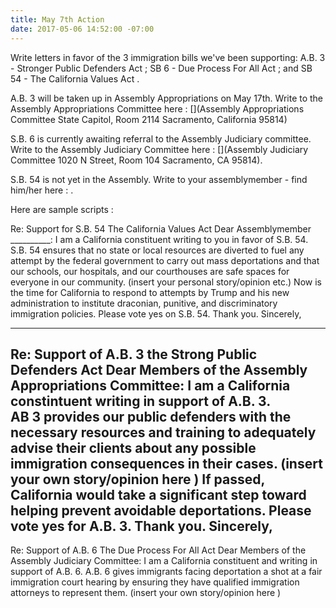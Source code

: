 ```yaml
---
title: May 7th Action
date: 2017-05-06 14:52:00 -07:00
---
```


Write letters in favor of the 3 immigration bills we've been supporting:  A.B. 3 - Stronger Public Defenders Act [](https://www.aclunc.org/our-work/legislation/strengthening-public-defenders-act-ab-3); SB 6 - Due Process For All Act [](https://www.aclusocal.org/en/legislation/due-process-all-act); and SB 54 - The California Values Act [](https://www.aclunc.org/our-work/legislation/california-values-act-sb-54). 

A.B. 3 will be taken up in Assembly Appropriations on May 17th. Write to the Assembly Appropriations Committee here : [](Assembly Appropriations Committee State Capitol, Room 2114 Sacramento, California 95814)

S.B. 6 is currently awaiting referral to the Assembly Judiciary committee.  Write to the Assembly Judiciary Committee here : [](Assembly Judiciary Committee 1020 N Street, Room 104 Sacramento, CA 95814).

S.B. 54 is not yet in the Assembly. Write to your assemblymember -
 find him/her here : [](http://findyourrep.legislature.ca.gov/).  

Here are sample scripts :

Re: Support for S.B. 54 The California Values Act
Dear Assemblymember __________:
I am a California constituent writing to you in favor of S.B. 54.
S.B. 54 ensures that no state or local resources are diverted to fuel any attempt by the federal government to carry out mass deportations and that our schools, our hospitals, and our courthouses are safe spaces for everyone in our community. (insert your personal story/opinion etc.) Now is the time for California to respond to attempts by Trump and his new administration to institute draconian, punitive, and discriminatory immigration policies. Please vote yes on S.B. 54.
Thank you.
Sincerely,

------------------------------------

Re:  Support of A.B. 3 the Strong Public Defenders Act
Dear Members of the Assembly Appropriations Committee:
I am a California constintuent writing in support of A.B. 3.  
AB 3 provides our public defenders with the necessary resources and training to adequately advise their clients about any possible immigration consequences in their cases. (insert your own story/opinion here ) If passed, California would take a significant step toward helping prevent avoidable deportations.  Please vote yes for A.B. 3.
Thank you.
Sincerely,
---------------------------------

Re: Support of A.B. 6 The Due Process For All Act
Dear Members of the Assembly Judiciary Committee:
I am a California constituent and writing in support of A.B. 6.  A.B. 6 gives immigrants facing deportation a shot at a fair immigration court hearing by ensuring they have qualified immigration attorneys to represent them. (insert your own story/opinion here ) 


  

